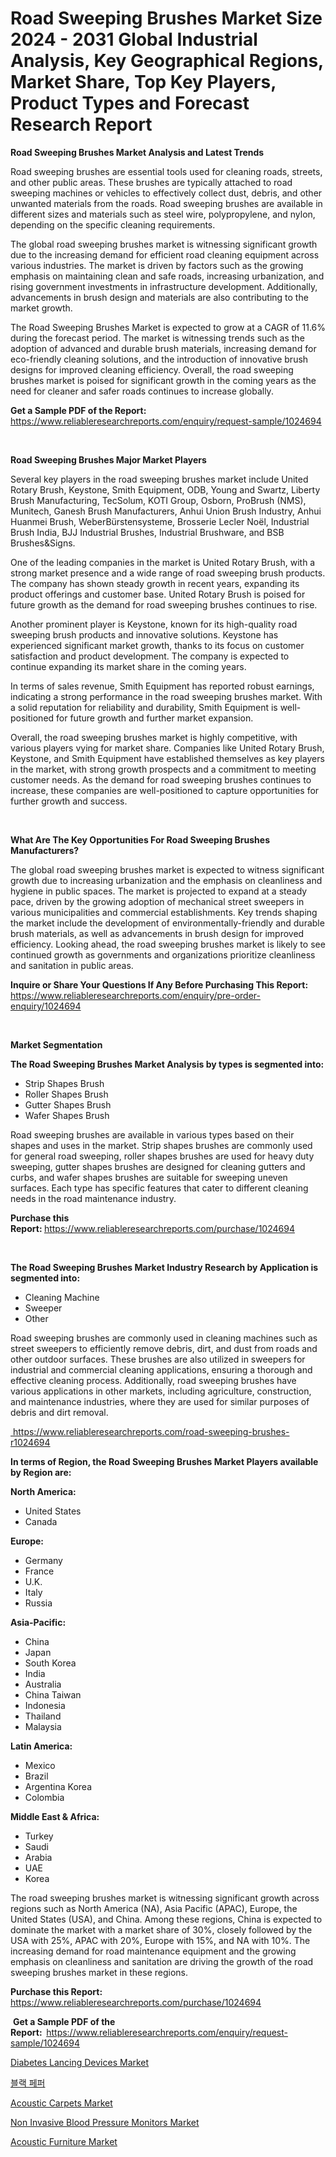 <p><h1>Road Sweeping Brushes Market Size 2024 - 2031 Global Industrial Analysis, Key Geographical Regions, Market Share, Top Key Players, Product Types and Forecast Research Report</h1></p><p><strong>Road Sweeping Brushes Market Analysis and Latest Trends</strong></p>
<p><p>Road sweeping brushes are essential tools used for cleaning roads, streets, and other public areas. These brushes are typically attached to road sweeping machines or vehicles to effectively collect dust, debris, and other unwanted materials from the roads. Road sweeping brushes are available in different sizes and materials such as steel wire, polypropylene, and nylon, depending on the specific cleaning requirements.</p><p>The global road sweeping brushes market is witnessing significant growth due to the increasing demand for efficient road cleaning equipment across various industries. The market is driven by factors such as the growing emphasis on maintaining clean and safe roads, increasing urbanization, and rising government investments in infrastructure development. Additionally, advancements in brush design and materials are also contributing to the market growth.</p><p>The Road Sweeping Brushes Market is expected to grow at a CAGR of 11.6% during the forecast period. The market is witnessing trends such as the adoption of advanced and durable brush materials, increasing demand for eco-friendly cleaning solutions, and the introduction of innovative brush designs for improved cleaning efficiency. Overall, the road sweeping brushes market is poised for significant growth in the coming years as the need for cleaner and safer roads continues to increase globally.</p></p>
<p><strong>Get a Sample PDF of the Report:&nbsp;</strong> <a href="https://www.reliableresearchreports.com/enquiry/request-sample/1024694">https://www.reliableresearchreports.com/enquiry/request-sample/1024694</a></p>
<p>&nbsp;</p>
<p><strong>Road Sweeping Brushes Major Market Players</strong></p>
<p><p>Several key players in the road sweeping brushes market include United Rotary Brush, Keystone, Smith Equipment, ODB, Young and Swartz, Liberty Brush Manufacturing, TecSolum, KOTI Group, Osborn, ProBrush (NMS), Munitech, Ganesh Brush Manufacturers, Anhui Union Brush Industry, Anhui Huanmei Brush, WeberBürstensysteme, Brosserie Lecler Noël, Industrial Brush India, BJJ Industrial Brushes, Industrial Brushware, and BSB Brushes&Signs.</p><p>One of the leading companies in the market is United Rotary Brush, with a strong market presence and a wide range of road sweeping brush products. The company has shown steady growth in recent years, expanding its product offerings and customer base. United Rotary Brush is poised for future growth as the demand for road sweeping brushes continues to rise.</p><p>Another prominent player is Keystone, known for its high-quality road sweeping brush products and innovative solutions. Keystone has experienced significant market growth, thanks to its focus on customer satisfaction and product development. The company is expected to continue expanding its market share in the coming years.</p><p>In terms of sales revenue, Smith Equipment has reported robust earnings, indicating a strong performance in the road sweeping brushes market. With a solid reputation for reliability and durability, Smith Equipment is well-positioned for future growth and further market expansion.</p><p>Overall, the road sweeping brushes market is highly competitive, with various players vying for market share. Companies like United Rotary Brush, Keystone, and Smith Equipment have established themselves as key players in the market, with strong growth prospects and a commitment to meeting customer needs. As the demand for road sweeping brushes continues to increase, these companies are well-positioned to capture opportunities for further growth and success.</p></p>
<p>&nbsp;</p>
<p><strong>What Are The Key Opportunities For Road Sweeping Brushes Manufacturers?</strong></p>
<p><p>The global road sweeping brushes market is expected to witness significant growth due to increasing urbanization and the emphasis on cleanliness and hygiene in public spaces. The market is projected to expand at a steady pace, driven by the growing adoption of mechanical street sweepers in various municipalities and commercial establishments. Key trends shaping the market include the development of environmentally-friendly and durable brush materials, as well as advancements in brush design for improved efficiency. Looking ahead, the road sweeping brushes market is likely to see continued growth as governments and organizations prioritize cleanliness and sanitation in public areas.</p></p>
<p><strong>Inquire or Share Your Questions If Any Before Purchasing This Report:</strong> <a href="https://www.reliableresearchreports.com/enquiry/pre-order-enquiry/1024694">https://www.reliableresearchreports.com/enquiry/pre-order-enquiry/1024694</a></p>
<p>&nbsp;</p>
<p><strong>Market Segmentation</strong></p>
<p><strong>The Road Sweeping Brushes Market Analysis by types is segmented into:</strong></p>
<p><ul><li>Strip Shapes Brush</li><li>Roller Shapes Brush</li><li>Gutter Shapes Brush</li><li>Wafer Shapes Brush</li></ul></p>
<p><p>Road sweeping brushes are available in various types based on their shapes and uses in the market. Strip shapes brushes are commonly used for general road sweeping, roller shapes brushes are used for heavy duty sweeping, gutter shapes brushes are designed for cleaning gutters and curbs, and wafer shapes brushes are suitable for sweeping uneven surfaces. Each type has specific features that cater to different cleaning needs in the road maintenance industry.</p></p>
<p><strong>Purchase this Report:&nbsp;</strong><a href="https://www.reliableresearchreports.com/purchase/1024694">https://www.reliableresearchreports.com/purchase/1024694</a></p>
<p>&nbsp;</p>
<p><strong>The Road Sweeping Brushes Market Industry Research by Application is segmented into:</strong></p>
<p><ul><li>Cleaning Machine</li><li>Sweeper</li><li>Other</li></ul></p>
<p><p>Road sweeping brushes are commonly used in cleaning machines such as street sweepers to efficiently remove debris, dirt, and dust from roads and other outdoor surfaces. These brushes are also utilized in sweepers for industrial and commercial cleaning applications, ensuring a thorough and effective cleaning process. Additionally, road sweeping brushes have various applications in other markets, including agriculture, construction, and maintenance industries, where they are used for similar purposes of debris and dirt removal.</p></p>
<p><a href="https://www.reliableresearchreports.com/road-sweeping-brushes-r1024694">&nbsp;https://www.reliableresearchreports.com/road-sweeping-brushes-r1024694</a></p>
<p><strong>In terms of Region, the Road Sweeping Brushes Market Players available by Region are:</strong></p>
<p>
    <p> <strong> North America: </strong>
        <ul>
            <li>United States</li>
            <li>Canada</li>
        </ul>
        </p> 
    <p> <strong> Europe: </strong>
        <ul>
            <li>Germany</li>
            <li>France</li>
            <li>U.K.</li>
            <li>Italy</li>
            <li>Russia</li>
        </ul>
        </p> 
    <p> <strong> Asia-Pacific: </strong>
        <ul>
            <li>China</li>
            <li>Japan</li>
            <li>South Korea</li>
            <li>India</li>
            <li>Australia</li>
            <li>China Taiwan</li>
            <li>Indonesia</li>
            <li>Thailand</li>
            <li>Malaysia</li>
        </ul>
        </p> 
    <p> <strong> Latin America: </strong>
        <ul>
            <li>Mexico</li>
            <li>Brazil</li>
            <li>Argentina Korea</li>
            <li>Colombia</li>
        </ul>
        </p> 
    <p> <strong> Middle East & Africa: </strong>
        <ul>
            <li>Turkey</li>
            <li>Saudi</li>
            <li>Arabia</li>
            <li>UAE</li>
            <li>Korea</li>
        </ul>
    </p>
    </p>
<p><p>The road sweeping brushes market is witnessing significant growth across regions such as North America (NA), Asia Pacific (APAC), Europe, the United States (USA), and China. Among these regions, China is expected to dominate the market with a market share of 30%, closely followed by the USA with 25%, APAC with 20%, Europe with 15%, and NA with 10%. The increasing demand for road maintenance equipment and the growing emphasis on cleanliness and sanitation are driving the growth of the road sweeping brushes market in these regions.</p></p>
<p><strong>Purchase this Report: </strong><a href="https://www.reliableresearchreports.com/purchase/1024694">https://www.reliableresearchreports.com/purchase/1024694</a></p>
<p>&nbsp;<strong>Get a Sample PDF of the Report:&nbsp;&nbsp;</strong><a href="https://www.reliableresearchreports.com/enquiry/request-sample/1024694">https://www.reliableresearchreports.com/enquiry/request-sample/1024694</a></p>
<p><strong></strong></p>
<p><p><a href="https://www.linkedin.com/pulse/diabetes-lancing-devices-market-analysis-its-cagr-segmentation-6z6dc">Diabetes Lancing Devices Market</a></p><p><a href="https://github.com/Hubertstyenger6685/Market-Research-Report-List-1/blob/main/677326150895.md">블랙 페퍼</a></p><p><a href="https://github.com/Paul14Anderson63/Market-Research-Report-List-4/blob/main/acoustic-carpets-market.md">Acoustic Carpets Market</a></p><p><a href="https://www.linkedin.com/pulse/non-invasive-blood-pressure-monitors-market-size-reveals-best-t7jwc">Non Invasive Blood Pressure Monitors Market</a></p><p><a href="https://github.com/guneycigdem35/Market-Research-Report-List-3/blob/main/acoustic-furniture-market.md">Acoustic Furniture Market</a></p></p>
